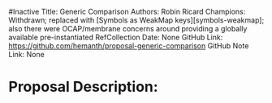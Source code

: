 #Inactive
Title: Generic Comparison
Authors: Robin Ricard
Champions: Withdrawn; replaced with [Symbols as WeakMap keys][symbols-weakmap]; also there were OCAP/membrane concerns around providing a globally available pre-instantiated RefCollection
Date: None
GitHub Link: https://github.com/hemanth/proposal-generic-comparison
GitHub Note Link: None

# Proposal Description:
